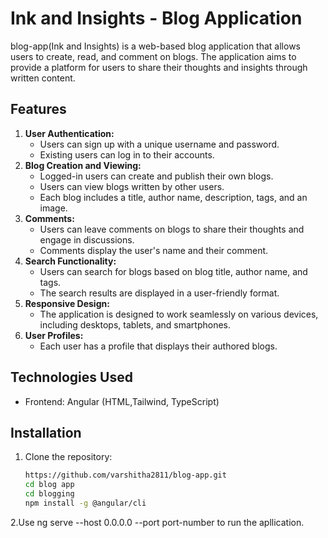 # Ink and Insights - Blog Application
blog-app(Ink and Insights) is a web-based blog application that allows users to create, read, and comment on blogs. The application aims to provide a platform for users to share their thoughts and insights through written content.
## Features
1. **User Authentication:**
   - Users can sign up with a unique username and password.
   - Existing users can log in to their accounts.
2. **Blog Creation and Viewing:**
   - Logged-in users can create and publish their own blogs.
   - Users can view blogs written by other users.
   - Each blog includes a title, author name, description, tags, and an image.
3. **Comments:**
   - Users can leave comments on blogs to share their thoughts and engage in discussions.
   - Comments display the user's name and their comment.
4. **Search Functionality:**
   - Users can search for blogs based on blog title, author name, and tags.
   - The search results are displayed in a user-friendly format.
5. **Responsive Design:**
   - The application is designed to work seamlessly on various devices, including desktops, tablets, and smartphones.
6. **User Profiles:**
   - Each user has a profile that displays their authored blogs.
## Technologies Used
- Frontend: Angular (HTML,Tailwind, TypeScript)
## Installation
1. Clone the repository:
   ```bash
   https://github.com/varshitha2811/blog-app.git
   cd blog app
   cd blogging
   npm install -g @angular/cli

2.Use ng serve --host 0.0.0.0 --port port-number to run the apllication.
  
